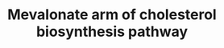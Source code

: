 ---
annotations:
- type: Pathway Ontology
  value: cholesterol biosynthetic pathway
- type: Pathway Ontology
  value: altered cholesterol biosynthetic pathway
- type: Pathway Ontology
  value: mitochondria transport pathway
- type: Pathway Ontology
  value: cholesterol biosynthetic pathway
- type: Cell Type Ontology
  value: obsolete metabolising cell
- type: Cell Type Ontology
  value: cell
authors:
- DeSl
- Egonw
- Fehrhart
- L Dupuis
- Mkutmon
description: he mevalonate arm of the cholesterol biosynthesis pathway for different
  cellular regions.
last-edited: 2021-05-27
organisms:
- Homo sapiens
redirect_from:
- /index.php/Pathway:WP4190
- /instance/WP4190
schema-jsonld:
- '@context': https://schema.org/
  '@id': https://wikipathways.github.io/pathways/WP4190.html
  '@type': Dataset
  creator:
    '@type': Organization
    name: WikiPathways
  description: he mevalonate arm of the cholesterol biosynthesis pathway for different
    cellular regions.
  keywords:
  - mevalonate-PP
  - fatty acids
  - protein prenylation
  - H+
  - mevalonate-P
  - NAD+
  - FDPS
  - isopenthyl-PP
  - 'beta-oxidation of '
  - mevaldyl
  - NAD(P)H
  - IDI2
  - HMGCS1
  - MVK
  - 3-hydroxy-3-methylglutaryl-CoA
  - MVD
  - geranyl-PP
  - 'Mitochondrial '
  - PMVK
  - ACAT1
  - squalene
  - mevaldyl-CoA
  - synthesis
  - mevalonate
  - ACAT2
  - GGPS1
  - NADH
  - geranylgeranyl-PP
  - HMGCR
  - HS-CoA
  - FDFT1
  - Acetyl-CoA
  - acetoacetate
  - IDI1
  - acetoacetyl-CoA
  - presqualene-PP
  - dimethylallyl-PP
  - HMGCL
  - 'cholesterol '
  - famesyl-PP
  - NAD(P)+
  license: CC0
  name: Mevalonate arm of cholesterol biosynthesis pathway
seo: CreativeWork
title: Mevalonate arm of cholesterol biosynthesis pathway
wpid: WP4190
---
